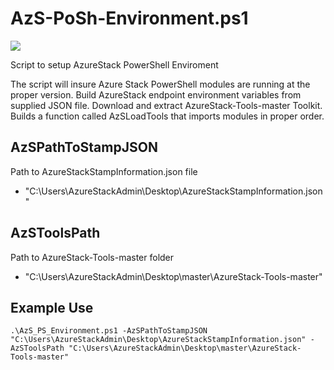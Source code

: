 # AzS-PoSh-Environment.ps1 #

![](https://github.com/effingerw/AzureStack-Tools/blob/vnext/Support/AzS_PoSh/Media/AzsPoSh.gif?raw=true)


Script to setup AzureStack PowerShell Enviroment

The script will insure Azure Stack PowerShell modules are running at the proper version. Build AzureStack endpoint environment variables from supplied JSON file. Download and extract AzureStack-Tools-master Toolkit. Builds a function called AzSLoadTools that imports modules in proper order. 

## AzSPathToStampJSON ##
Path to AzureStackStampInformation.json file

-  "C:\Users\AzureStackAdmin\Desktop\AzureStackStampInformation.json"

## AzSToolsPath ##
Path to AzureStack-Tools-master folder 

- "C:\Users\AzureStackAdmin\Desktop\master\AzureStack-Tools-master"

## Example Use ##
	.\AzS_PS_Environment.ps1 -AzSPathToStampJSON "C:\Users\AzureStackAdmin\Desktop\AzureStackStampInformation.json" -AzSToolsPath "C:\Users\AzureStackAdmin\Desktop\master\AzureStack-Tools-master"
